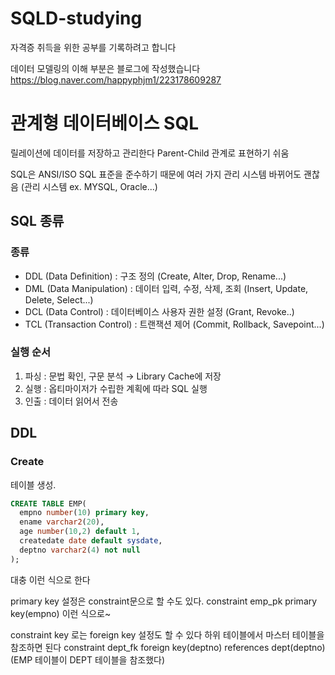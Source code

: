 # SQLD-studying
자격증 취득을 위한 공부를 기록하려고 합니다

데이터 모델링의 이해 부분은 블로그에 작성했습니다
https://blog.naver.com/happyphjm1/223178609287

# 관계형 데이터베이스 SQL
릴레이션에 데이터를 저장하고 관리한다
Parent-Child 관계로 표현하기 쉬움

SQL은 ANSI/ISO SQL 표준을 준수하기 때문에 여러 가지 관리 시스템 바뀌어도 괜찮음
(관리 시스템 ex. MYSQL, Oracle...)

## SQL 종류
### 종류
   - DDL (Data Definition) : 구조 정의 (Create, Alter, Drop, Rename...)
   - DML (Data Manipulation) : 데이터 입력, 수정, 삭제, 조회 (Insert, Update, Delete, Select...)
   - DCL (Data Control) : 데이터베이스 사용자 권한 설정 (Grant, Revoke..)
   - TCL (Transaction Control) : 트랜잭션 제어 (Commit, Rollback, Savepoint...)

### 실행 순서
1. 파싱 : 문법 확인, 구문 분석 → Library Cache에 저장
2. 실행 : 옵티마이저가 수립한 계획에 따라 SQL 실행
3. 인출 : 데이터 읽어서 전송

## DDL
### Create
테이블 생성.
```SQL
CREATE TABLE EMP(
  empno number(10) primary key,
  ename varchar2(20),
  age number(10,2) default 1,
  createdate date default sysdate,
  deptno varchar2(4) not null
);
```

대충 이런 식으로 한다

primary key 설정은 constraint문으로 할 수도 있다. 
constraint emp_pk primary key(empno) 이런 식으로~

constraint key 로는 foreign key 설정도 할 수 있다
하위 테이블에서 마스터 테이블을 참조하면 된다
constraint dept_fk foreign key(deptno)
  references dept(deptno)
(EMP 테이블이 DEPT 테이블을 참조했다)

